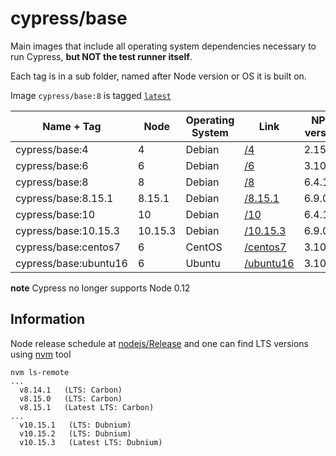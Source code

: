 # cypress/base

Main images that include all operating system dependencies necessary to run Cypress, **but NOT the test runner itself**.

Each tag is in a sub folder, named after Node version or OS it is built on.

Image `cypress/base:8` is tagged [`latest`](https://hub.docker.com/r/cypress/base/tags/)

Name + Tag | Node | Operating System | Link | NPM version | Yarn version
--- | --- | --- | --- | --- | ---
cypress/base:4 | 4 | Debian | [/4](4) | 2.15.11 | 0.24.4
cypress/base:6 | 6 | Debian | [/6](6) | 3.10.10 | 1.6.0
cypress/base:8 | 8 | Debian | [/8](8) | 6.4.1 | 1.9.4
cypress/base:8.15.1 | 8.15.1 | Debian | [/8.15.1](8.15.1) | 6.9.0 | 1.15.2
cypress/base:10 | 10 | Debian | [/10](10) | 6.4.1 | 1.9.4
cypress/base:10.15.3 | 10.15.3 | Debian | [/10.15.3](10.15.3) | 6.9.0 | 1.15.2
cypress/base:centos7 | 6 | CentOS | [/centos7](centos7) | 3.10.10 | 🚫
cypress/base:ubuntu16 | 6 | Ubuntu | [/ubuntu16](ubuntu16) | 3.10.10 | 🚫

**note** Cypress no longer supports Node 0.12

## Information

Node release schedule at [nodejs/Release](https://github.com/nodejs/Release) and one can find LTS versions using [nvm](https://github.com/creationix/nvm) tool

```text
nvm ls-remote
...
  v8.14.1   (LTS: Carbon)
  v8.15.0   (LTS: Carbon)
  v8.15.1   (Latest LTS: Carbon)
...
  v10.15.1   (LTS: Dubnium)
  v10.15.2   (LTS: Dubnium)
  v10.15.3   (Latest LTS: Dubnium)
```
